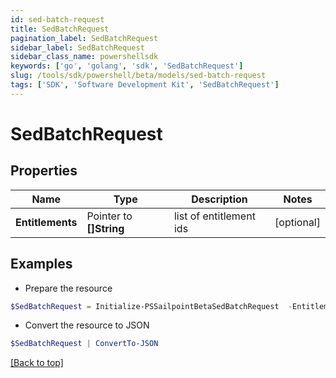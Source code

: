 ```yaml
---
id: sed-batch-request
title: SedBatchRequest
pagination_label: SedBatchRequest
sidebar_label: SedBatchRequest
sidebar_class_name: powershellsdk
keywords: ['go', 'golang', 'sdk', 'SedBatchRequest'] 
slug: /tools/sdk/powershell/beta/models/sed-batch-request
tags: ['SDK', 'Software Development Kit', 'SedBatchRequest']
---
```



# SedBatchRequest

## Properties

Name | Type | Description | Notes
------------ | ------------- | ------------- | -------------
**Entitlements** |  Pointer to **[]String** | list of entitlement ids | [optional] 

## Examples

- Prepare the resource
```powershell
$SedBatchRequest = Initialize-PSSailpointBetaSedBatchRequest  -Entitlements null
```

- Convert the resource to JSON
```powershell
$SedBatchRequest | ConvertTo-JSON
```


[[Back to top]](#) 

